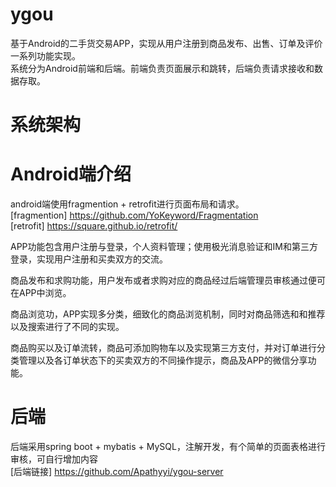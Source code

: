 # ygou
基于Android的二手货交易APP，实现从用户注册到商品发布、出售、订单及评价一系列功能实现。  
系统分为Android前端和后端。前端负责页面展示和跳转，后端负责请求接收和数据存取。  

# 系统架构
  
# Android端介绍
android端使用fragmention + retrofit进行页面布局和请求。  
[fragmention] https://github.com/YoKeyword/Fragmentation  
[retrofit] https://square.github.io/retrofit/  

APP功能包含用户注册与登录，个人资料管理；使用极光消息验证和IM和第三方登录，实现用户注册和买卖双方的交流。   

商品发布和求购功能，用户发布或者求购对应的商品经过后端管理员审核通过便可在APP中浏览。  

商品浏览功，APP实现多分类，细致化的商品浏览机制，同时对商品筛选和和推荐以及搜索进行了不同的实现。

商品购买以及订单流转，商品可添加购物车以及实现第三方支付，并对订单进行分类管理以及各订单状态下的买卖双方的不同操作提示，商品及APP的微信分享功能。

# 后端
后端采用spring boot + mybatis + MySQL，注解开发，有个简单的页面表格进行审核，可自行增加内容  
[后端链接] https://github.com/Apathyyi/ygou-server
